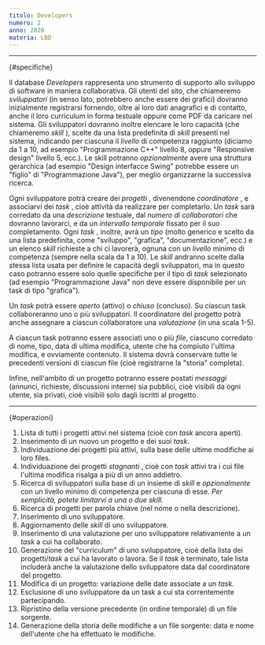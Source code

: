 ```yaml
---
titolo: Developers
numero: 2
anno: 2020
materia: LBD
---
```


-------
{#specifiche}

Il database *Developers* rappresenta uno strumento di
supporto allo sviluppo di software in maniera collaborativa. Gli utenti del
sito, che chiameremo *sviluppatori* (in senso lato, potrebbero anche
essere dei grafici) dovranno inizialmente registrarsi fornendo, oltre ai loro
dati anagrafici e di contatto, anche il loro curriculum in forma testuale
oppure come PDF da caricare nel sistema. Gli sviluppatori dovranno inoltre
elencare le loro capacità (che chiameremo *skill* ), scelte da una lista
predefinita di *skill* presenti nel sistema, indicando per ciascuna il *livello*
di competenza raggiunto (diciamo da 1 a 10, ad esempio "Programmazione C++"
livello 8, oppure "Responsive design" livello 5, ecc.). Le skill potranno *opzionalmente*
avere una struttura gerarchica (ad esempio "Design interfacce Swing" potrebbe
essere un "figlio" di "Programmazione Java"), per meglio organizzarne la
successiva ricerca.

Ogni sviluppatore potrà creare dei *progetti* , divenendone
*coordinatore* , e associarvi dei *task* , cioè attività da realizzare
per completarlo. Un *task* sarà corredato da una *descrizione*
testuale, dal *numero di collaboratori* che dovranno lavorarci, e da un *intervallo
temporale* fissato per il suo completamento. Ogni *task* , inoltre, avrà
un *tipo* (molto generico e scelto da una lista predefinita, come
"sviluppo", "grafica", "documentazione", ecc.) e un elenco *skill*
richieste a chi ci lavorerà, ognuna con un *livello* minimo di competenza
(sempre nella scala da 1 a 10). Le *skill* andranno scelte dalla stessa
lista usata per definire le capacità degli sviluppatori, ma in questo caso potranno
essere solo quelle specifiche per il tipo di *task* selezionato (ad
esempio "Programmazione Java" non deve essere disponibile per un task di tipo
"grafica")*.*

Un *task* potrà essere *aperto* (attivo) o *chiuso* (concluso). Su ciascun task collaboreranno uno o più sviluppatori. Il
coordinatore del progetto potrà anche assegnare a ciascun collaboratore una *valutazione*
(in una scala 1-5).

A ciascun task potranno essere associati uno o più *file*,
ciascuno corredato di nome, tipo, data di ultima modifica, utente che ha
compiuto l'ultima modifica, e ovviamente contenuto. Il sistema dovrà conservare
tutte le precedenti versioni di ciascun file (cioè registrarne la "storia"
completa).

Infine, nell'ambito di un progetto potranno essere postati *messaggi*
(annunci, richieste, discussioni interne) sia pubblici, cioè visibili da ogni
utente, sia privati, cioè visibili solo dagli iscritti al progetto.

-------
{#operazioni}

1. Lista di tutti i progetti attivi nel sistema (cioè con *task* ancora aperti).
2. Inserimento di un nuovo un progetto e dei suoi *task*.
3. Individuazione dei progetti più attivi, sulla base delle ultime modifiche ai loro files.
4. Individuazione dei progetti *stagnanti* , cioè con *task* attivi tra i cui file l'ultima modifica risalga a più di un anno addietro.
5. Ricerca di sviluppatori sulla base di un insieme di *skill* e *opzionalmente* con un livello minimo di competenza per ciascuna di esse. *Per semplicità, potete limitarvi a una o due skill.*
6. Ricerca di progetti per parola chiave (nel nome o nella descrizione).
7. Inserimento di uno sviluppatore.
8. Aggiornamento delle *skill* di uno sviluppatore.
9. Inserimento di una valutazione per uno sviluppatore relativamente a un *task* a cui ha collaborato.
10. Generazione del "curriculum" di uno sviluppatore, cioè della lista dei progetti/*task* a cui ha lavorato o lavora. Se il *task* è terminato, tale lista includerà anche la valutazione dello sviluppatore data dal coordinatore del progetto.
11. Modifica di un progetto: variazione delle date associate a un *task.*
12. Esclusione di uno sviluppatore da un task a cui sta correntemente partecipando.
13. Ripristino della versione precedente (in ordine temporale) di un file sorgente.
14. Generazione della storia delle modifiche a un file sorgente: data e nome dell'utente che ha effettuato le modifiche.
